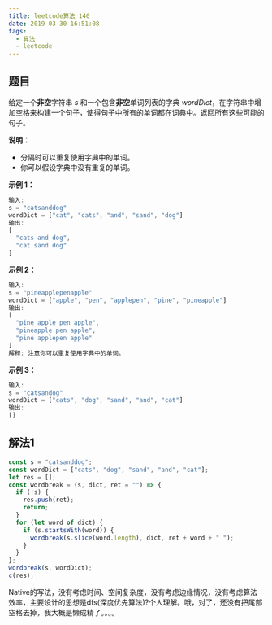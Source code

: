 ```yaml
---
title: leetcode算法 140
date: 2019-03-30 16:51:08
tags:
  - 算法
  - leetcode
---
```


## 题目

给定一个**非空**字符串 *s* 和一个包含**非空**单词列表的字典 *wordDict*，在字符串中增加空格来构建一个句子，使得句子中所有的单词都在词典中。返回所有这些可能的句子。

**说明：**

- 分隔时可以重复使用字典中的单词。
- 你可以假设字典中没有重复的单词。

**示例 1：**

```js
输入:
s = "catsanddog"
wordDict = ["cat", "cats", "and", "sand", "dog"]
输出:
[
  "cats and dog",
  "cat sand dog"
]
```

**示例 2：**

```js
输入:
s = "pineapplepenapple"
wordDict = ["apple", "pen", "applepen", "pine", "pineapple"]
输出:
[
  "pine apple pen apple",
  "pineapple pen apple",
  "pine applepen apple"
]
解释: 注意你可以重复使用字典中的单词。
```

**示例 3：**

```js
输入:
s = "catsandog"
wordDict = ["cats", "dog", "sand", "and", "cat"]
输出:
[]
```

## 解法1

```js
const s = "catsanddog";
const wordDict = ["cats", "dog", "sand", "and", "cat"];
let res = [];
const wordbreak = (s, dict, ret = "") => {
  if (!s) {
    res.push(ret);
    return;
  }
  for (let word of dict) {
    if (s.startsWith(word)) {
      wordbreak(s.slice(word.length), dict, ret + word + " ");
    }
  }
};
wordbreak(s, wordDict);
c(res);
```

Native的写法，没有考虑时间、空间复杂度，没有考虑边缘情况，没有考虑算法效率，主要设计的思想是dfs(深度优先算法)?个人理解。哦，对了，还没有把尾部空格去掉，我大概是懒成精了。。。。